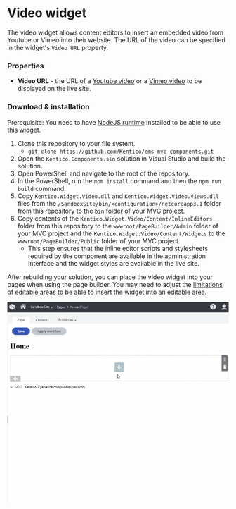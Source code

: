 # Video widget

The video widget allows content editors to insert an embedded video from Youtube or Vimeo into their website. The URL of the video can be specified in the widget's `Video URL` property.

### Properties
- **Video URL** - the URL of a [Youtube video](https://www.youtube.com/watch?v=dQw4w9WgXcQ) or a [Vimeo video](https://vimeo.com/148751763) to be displayed on the live site.

### Download & installation
Prerequisite: You need to have [NodeJS runtime](https://nodejs.org/en/) installed to be able to use this widget.

1. Clone this repository to your file system.
    - `git clone https://github.com/Kentico/ems-mvc-components.git`
1. Open the `Kentico.Components.sln` solution in Visual Studio and build the solution.
1. Open PowerShell and navigate to the root of the repository.
1. In the PowerShell, run the `npm install` command and then the `npm run build` command.
1. Copy `Kentico.Widget.Video.dll` and `Kentico.Widget.Video.Views.dll` files from the `/SandboxSite/bin/<configuration>/netcoreapp3.1` folder from this repository to the `bin` folder of your MVC project.
1. Copy contents of the `Kentico.Widget.Video/Content/InlineEditors` folder from this repository to the `wwwroot/PageBuilder/Admin` folder of your MVC project and the `Kentico.Widget.Video/Content/Widgets` to the `wwwroot/PageBuilder/Public` folder of your MVC project.
    - This step ensures that the inline editor scripts and stylesheets required by the component are available in the administration interface and the widget styles are available in the live site.

After rebuilding your solution, you can place the video widget into your pages when using the page builder. You may need to adjust the [limitations](https://kentico.com/CMSPages/DocLinkMapper.ashx?version=latest&link=page_builder_editable_areas_mvc#CreatingpageswitheditableareasinMVC-Limitingwidgetsallowedinaneditablearea) of editable areas to be able to insert the widget into an editable area.

![Video widget](/Kentico.Widget.Video/VideoWidget.gif)
